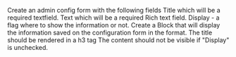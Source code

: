 Create an admin config form with the following fields
Title which will be a required textfield.
Text which will be a required Rich text field.
Display - a flag where to show the information or not.
Create a Block that will display the information saved on the configuration form in the format.
The title should be rendered in a h3 tag
The content should not be visible if "Display" is unchecked.

